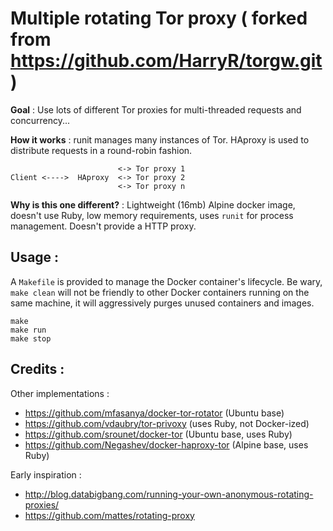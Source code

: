 Multiple rotating Tor proxy ( forked from https://github.com/HarryR/torgw.git )
===========================


__Goal__ : Use lots of different Tor proxies for multi-threaded requests and concurrency...

__How it works__ : runit manages many instances of Tor. HAproxy is used to distribute requests in a round-robin fashion.


```
                        <-> Tor proxy 1
Client <---->  HAproxy  <-> Tor proxy 2
                        <-> Tor proxy n
```

__Why is this one different?__ : Lightweight (16mb) Alpine docker image, doesn't use Ruby, low memory requirements, uses `runit` for process management. Doesn't provide a HTTP proxy.

Usage : 
-------

A `Makefile` is provided to manage the Docker container's lifecycle. Be wary, `make clean` will not be friendly to other Docker containers running on the same machine, it will aggressively purges unused containers and images.

    make
    make run
    make stop


Credits :
---------

Other implementations :

* https://github.com/mfasanya/docker-tor-rotator (Ubuntu base)
* https://github.com/vdaubry/tor-privoxy (uses Ruby, not Docker-ized)
* https://github.com/srounet/docker-tor  (Ubuntu base, uses Ruby)
* https://github.com/Negashev/docker-haproxy-tor (Alpine base, uses Ruby)

Early inspiration : 

* http://blog.databigbang.com/running-your-own-anonymous-rotating-proxies/
* https://github.com/mattes/rotating-proxy

